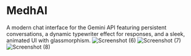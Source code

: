 # MedhAI

A modern chat interface for the Gemini API featuring persistent conversations, a dynamic typewriter effect for responses, and a sleek, animated UI with glassmorphism.
![Screenshot (6)](https://github.com/user-attachments/assets/ada63b4c-f6c4-4ad6-b9a4-d30d809cd54a)
![Screenshot (7)](https://github.com/user-attachments/assets/2edd6bf8-3117-4c22-9bb0-e20b815e8607)
![Screenshot (8)](https://github.com/user-attachments/assets/c55d3dc0-d2b9-4ee6-ac16-3cfe8b55c70a)
